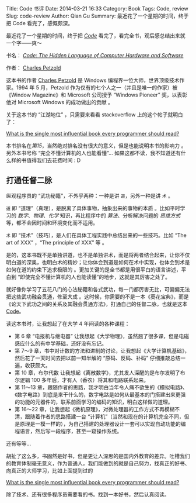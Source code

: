 Title: Code 书评
Date: 2014-03-21 16:33
Category: Book
Tags: Code, review
Slug: code-review
Author: Qian Gu
Summary: 最近花了一个星期的时间，终于把 Code 看完了，感慨颇深。

最近花了一个星期的时间，终于把 [*Code*][Code] 看完了，看完全书，观后感总结出来就一个字——爽～

书名： [*Code:  The Hidden Language of Computer Hardware and Software*][code]

作者： [Charles Petzold][CP]

这本书的作者 [Charles Petzold][CPwiki] 是 Windows 编程界一位大师，世界顶级技术作家。1994 年 5 月，Petzold 作为仅有的七个人之一（并且是唯一的作家）被《Window Magazine》和 Microsoft 公司授予 “Windows Pioneer” 奖，以表彰他对 Microsoft Windows 的成功做出的贡献 。

关于这本书的 “江湖地位” ，只需要来看看 stackoverflow 上的这个帖子就明白了：

[What is the single most influential book every programmer should read?][wsm]

本书排名在*第15*，当然绝对排名没有很大的意义，但是也能说明本书的影响力 。另外本书号称 “完全不懂计算机的人也能看懂”... 如果这都不读，我不知道还有什么样的书值得我们去花费时间 : D

[Code]: http://book.douban.com/subject/1494026/
[CP]: http://charlespetzold.com/
[CPwiki]: http://en.wikipedia.org/wiki/Charles-Petzold
[wsm]: http://stackoverflow.com/questions/1711/what-is-the-single-most-influential-book-every-programmer-should-read

## 打通任督二脉

纵观程序员的 “武功秘籍”，不外乎两种：一种是讲 `道`，另外一种是讲 `术` 。

`道` 即 “道理”（真理），是脱离了具体事物，抽象出来的事物的本质 。比如平时学习的 *数学*、*物理*、*化学* 知识，再比程序中的 *算法*、分析解决问题的 *思维方式* 等，都不会因时间和环境变化而不适用。

`术` 即 “技术”（技巧），是人们在具体工程实践中总结出来的一些技巧。比如 “The art of XXX” ，“The principle of XXX” 等 。

是的，这本书既不是单独讲道，也不是单独讲术，而是将两者结合起来，让你不仅明白道的深奥，也明白术的精妙；让你体会到道是如何在术中实现，也体会到术是如何在道的约束下追求极限的 。更加关键的是全书都是用很平白的语言讲述，平白到 “即使完全不懂计算机的人也能读懂”的地步，这就是其厉害之处了。

就好像你学习了五花八门的心法秘籍和各式武功，每一门都厉害无比，可偏偏无法把这些武功融会贯通，修至大成 。这时候，你需要的不是一本《葵花宝典》，而是《论天下武功之间的关系及其融会贯通方法》，打通自己的任督二脉，也就是这本 [Code][Code]。

读这本书时，让我想起了在大学 4 年间读的各种课程：

+ 第 6 章 “电报机与继电器” 让我想起《大学物理》，虽然翘了很多课，但是电磁感应什么的有中学基础，还好没有忘记。
+ 第 7～9 章，书中对计数的方法和进制的讨论，让我想起《大学计算机基础》，然后花了一天时间去把以前一知半解的 “原码、反码、补码” 仔细推敲总结一遍，收获颇大。
+ 第 10 章，布尔代数 让我想起《离散数学》，尤其发人深醒的是布尔发明了布尔逻辑 100 多年后，才有人（香农）将其和电路联系起来。
+ 第 11～13 章，跟随作者的思路，我才明白当年令人痛不欲生的《模拟电路》、《数字电路》到底是来干什么的，数字电路是如何从最基本的门搭建出来更强的功能的元器件的，联系前面学习的编码的知识，明白这样做的道理。
+ 第 16～22 章，让我想起《微机原理》，对微处理器的工作方式不再模糊不清，跟随着作者的思路搭建一台 “计算机”（当然和现在的计算机完全不同，但是原理是一模一样的），为自己搭建的处理器设计一套可以实现自动功能的编程语言，然后写一段程序，甚至一窥操作系统。

还有等等...

胡扯了这么多，书固然是好书，但是更让人深思的是国内外教育的差异。吐槽我们的教育体制毫无意义，作为普通人，我们能做到的就是自己努力，找真正的好书、向真正的大师学习，比如上面提到过的

[What is the single most influential book every programmer should read?][wsm]

除了技术、还有很多程序员需要看的书。找到一本好书，然后认真阅读。
